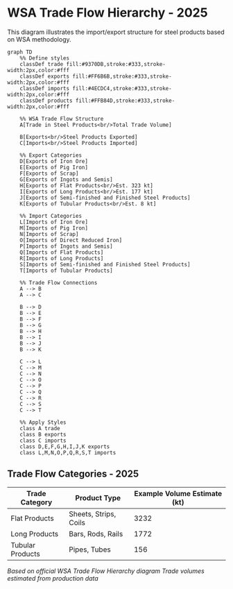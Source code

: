 # WSA Trade Flow Hierarchy - 2025

This diagram illustrates the import/export structure for steel products based on WSA methodology.

```mermaid
graph TD
    %% Define styles
    classDef trade fill:#9370DB,stroke:#333,stroke-width:2px,color:#fff
    classDef exports fill:#FF6B6B,stroke:#333,stroke-width:2px,color:#fff
    classDef imports fill:#4ECDC4,stroke:#333,stroke-width:2px,color:#fff
    classDef products fill:#FFB84D,stroke:#333,stroke-width:2px,color:#fff
    
    %% WSA Trade Flow Structure
    A[Trade in Steel Products<br/>Total Trade Volume]
    
    B[Exports<br/>Steel Products Exported]
    C[Imports<br/>Steel Products Imported]
    
    %% Export Categories
    D[Exports of Iron Ore]
    E[Exports of Pig Iron]
    F[Exports of Scrap]
    G[Exports of Ingots and Semis]
    H[Exports of Flat Products<br/>Est. 323 kt]
    I[Exports of Long Products<br/>Est. 177 kt]
    J[Exports of Semi-finished and Finished Steel Products]
    K[Exports of Tubular Products<br/>Est. 8 kt]
    
    %% Import Categories
    L[Imports of Iron Ore]
    M[Imports of Pig Iron]
    N[Imports of Scrap]
    O[Imports of Direct Reduced Iron]
    P[Imports of Ingots and Semis]
    Q[Imports of Flat Products]
    R[Imports of Long Products]
    S[Imports of Semi-finished and Finished Steel Products]
    T[Imports of Tubular Products]
    
    %% Trade Flow Connections
    A --> B
    A --> C
    
    B --> D
    B --> E
    B --> F
    B --> G
    B --> H
    B --> I
    B --> J
    B --> K
    
    C --> L
    C --> M
    C --> N
    C --> O
    C --> P
    C --> Q
    C --> R
    C --> S
    C --> T
    
    %% Apply Styles
    class A trade
    class B exports
    class C imports
    class D,E,F,G,H,I,J,K exports
    class L,M,N,O,P,Q,R,S,T imports
```

## Trade Flow Categories - 2025

| Trade Category | Product Type | Example Volume Estimate (kt) |
|----------------|--------------|-------------------------------|
| Flat Products | Sheets, Strips, Coils | 3232 |
| Long Products | Bars, Rods, Rails | 1772 |
| Tubular Products | Pipes, Tubes | 156 |

*Based on official WSA Trade Flow Hierarchy diagram*
*Trade volumes estimated from production data*

